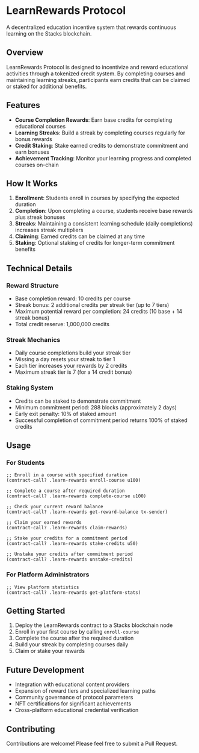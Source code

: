 # LearnRewards Protocol

A decentralized education incentive system that rewards continuous learning on the Stacks blockchain.

## Overview

LearnRewards Protocol is designed to incentivize and reward educational activities through a tokenized credit system. By completing courses and maintaining learning streaks, participants earn credits that can be claimed or staked for additional benefits.

## Features

- **Course Completion Rewards**: Earn base credits for completing educational courses
- **Learning Streaks**: Build a streak by completing courses regularly for bonus rewards
- **Credit Staking**: Stake earned credits to demonstrate commitment and earn bonuses
- **Achievement Tracking**: Monitor your learning progress and completed courses on-chain

## How It Works

1. **Enrollment**: Students enroll in courses by specifying the expected duration
2. **Completion**: Upon completing a course, students receive base rewards plus streak bonuses
3. **Streaks**: Maintaining a consistent learning schedule (daily completions) increases streak multipliers
4. **Claiming**: Earned credits can be claimed at any time
5. **Staking**: Optional staking of credits for longer-term commitment benefits

## Technical Details

### Reward Structure

- Base completion reward: 10 credits per course
- Streak bonus: 2 additional credits per streak tier (up to 7 tiers)
- Maximum potential reward per completion: 24 credits (10 base + 14 streak bonus)
- Total credit reserve: 1,000,000 credits

### Streak Mechanics

- Daily course completions build your streak tier
- Missing a day resets your streak to tier 1
- Each tier increases your rewards by 2 credits
- Maximum streak tier is 7 (for a 14 credit bonus)

### Staking System

- Credits can be staked to demonstrate commitment
- Minimum commitment period: 288 blocks (approximately 2 days)
- Early exit penalty: 10% of staked amount
- Successful completion of commitment period returns 100% of staked credits

## Usage

### For Students

```clarity
;; Enroll in a course with specified duration
(contract-call? .learn-rewards enroll-course u100)

;; Complete a course after required duration
(contract-call? .learn-rewards complete-course u100)

;; Check your current reward balance
(contract-call? .learn-rewards get-reward-balance tx-sender)

;; Claim your earned rewards
(contract-call? .learn-rewards claim-rewards)

;; Stake your credits for a commitment period
(contract-call? .learn-rewards stake-credits u50)

;; Unstake your credits after commitment period
(contract-call? .learn-rewards unstake-credits)
```

### For Platform Administrators

```clarity
;; View platform statistics
(contract-call? .learn-rewards get-platform-stats)
```

## Getting Started

1. Deploy the LearnRewards contract to a Stacks blockchain node
2. Enroll in your first course by calling `enroll-course`
3. Complete the course after the required duration
4. Build your streak by completing courses daily
5. Claim or stake your rewards

## Future Development

- Integration with educational content providers
- Expansion of reward tiers and specialized learning paths
- Community governance of protocol parameters
- NFT certifications for significant achievements
- Cross-platform educational credential verification

## Contributing

Contributions are welcome! Please feel free to submit a Pull Request.